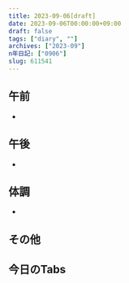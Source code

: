 ```yaml
---
title: 2023-09-06[draft]
date: 2023-09-06T00:00:00+09:00
draft: false
tags: ["diary", ""]
archives: ["2023-09"]
n年日記: ["0906"]
slug: 611541
---
```

## 午前
- 
## 午後
- 
## 体調
- 
## その他
## 今日のTabs